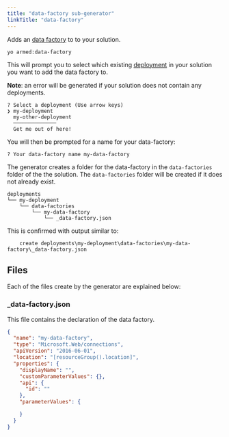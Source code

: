 ```yaml
---
title: "data-factory sub-generator"
linkTitle: "data-factory"
---
```


Adds an [data factory](https://azure.microsoft.com/en-us/services/data-factory/) to to your solution.

```pwsh
yo armed:data-factory
```

This will prompt you to select which existing [deployment](./deployments) in your solution you want to add the data factory to.

**Note**: an error will be generated if your solution does not contain any deployments.

<!-- TODO: replace with image -->
```pwsh
? Select a deployment (Use arrow keys)
❯ my-deployment
  my-other-deployment
  ──────────────
  Get me out of here!
```

You will then be prompted for a name for your data-factory:

<!-- TODO: replace with image -->
```text
? Your data-factory name my-data-factory
```

The generator creates a folder for the data-factory in the `data-factories` folder of the the solution.  The `data-factories` folder will be created if it does not already exist.

```text
deployments
└── my-deployment
    └── data-factories
        └── my-data-factory
            └── _data-factory.json
```

This is confirmed with output similar to:

```text
    create deployments\my-deployment\data-factories\my-data-factory\_data-factory.json
```

## Files

Each of the files create by the generator are explained below:

### _data-factory.json

This file contains the declaration of the data factory.

```json
{
  "name": "my-data-factory",
  "type": "Microsoft.Web/connections",
  "apiVersion": "2016-06-01",
  "location": "[resourceGroup().location]",
  "properties": {
    "displayName": "",
    "customParameterValues": {},
    "api": {
      "id": ""
    },
    "parameterValues": {

    }
  }
}
```
